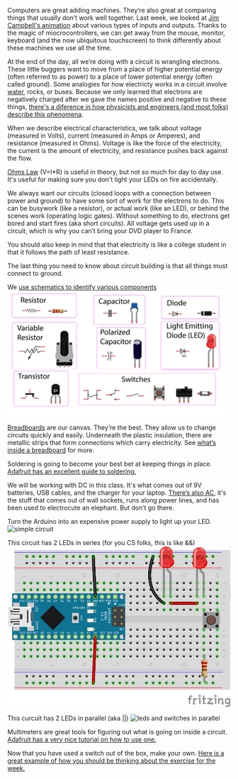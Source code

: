 

Computers are great adding machines. They’re also great at comparing things that usually don’t work well together. Last week, we looked at [Jim Campbell's animation](http://jimcampbell.tv/portfolio/miscellaneous_references/) about various types of inputs and outputs. Thanks to the magic of miocrocontrollers, we can get away from the mouse, monitor, keyboard (and the now ubiquitous touchscreen) to think differently about these machines we use all the time.

At the end of the day, all we’re doing with a circuit is wrangling electrons. These little buggers want to move from a place of higher potential energy (often referred to as power) to a place of lower potential energy (often called ground). Some analogies for how electricty works in a circuit involve [water](https://learn.sparkfun.com/tutorials/voltage-current-resistance-and-ohms-law/voltage), rocks, or buses. Because we only learned that electrons are negatively charged after we gave the names positive and negative to these things, [there's a diference in how physicists and engineers (and most folks) describe this phenomena](https://www.allaboutcircuits.com/textbook/direct-current/chpt-1/conventional-versus-electron-flow/).

When we describe electrical characteristics, we talk about voltage (measured in Volts), current (measured in Amps or Amperes), and resistance (measured in Ohms). Voltage is like the force of the electricity, the current is the amount of electricity, and resistance pushes back against the flow. 

[Ohms Law](https://learn.adafruit.com/circuit-playground-o-is-for-ohm/learn-more) (V=I*R) is useful in theory, but not so much for day to day use. It's useful for making sure you don't light your LEDs on fire accidentally.

We always want our circuits (closed loops with a connection between power and ground) to have some sort of work for the electrons to do. This can be busywork (like a resistor), or actual work (like an LED), or behind the scenes work (operating logic gates). Without something to do, electrons get bored and start fires (aka short circuits). All voltage gets used up in a circuit, which is why you can’t bring your DVD player to France. 

You should also keep in mind that that electricity is like a college student in that it follows the path of least resistance.

The last thing you need to know about circuit building is that all things must connect to ground.

We [use schematics to identify various components](https://vimeo.com/90534363)
![components and schematics](/week2/components.png)

[Breadboards](https://learn.sparkfun.com/tutorials/how-to-use-a-breadboard/all) are our canvas. They’re the best. They allow us to change circuits quickly and easily. Underneath the plastic insulation, there are metallic strips that form connections which carry electricity. See [what’s inside a breadboard](https://www.youtube.com/watch?v=qDe28Su5lOA) for more.

Soldering is going to become your best bet at keeping things in place. [Adafruit has an excellent guide to soldering.](https://learn.adafruit.com/adafruit-guide-excellent-soldering)

We will be working with DC in this class. It's what comes out of 9V batteries, USB cables, and the charger for your laptop. [There’s also AC](https://learn.sparkfun.com/tutorials/alternating-current-ac-vs-direct-current-dc/all), it's the stuff that comes out of wall sockets, runs along power lines, and has been used to electrocute an elephant. But don’t go there.

Turn the Arduino into an expensive power supply to light up your LED.
![simple circuit](http://cc.droolcup.com/wp-content/uploads/2015/07/Simple-Switch.png)

This circuit has 2 LEDs in series (for you CS folks, this is like &&)
![leds in series](/week2/seriesLED_bb.png)

This curcuit has 2 LEDs in parallel (aka ||)
![leds and switches in parallel](http://cc.droolcup.com/wp-content/uploads/2015/07/bb.png)

Multimeters are great tools for figuring out what is going on inside a circuit. [Adafruit has a very nice tutorial on how to use one.](https://learn.adafruit.com/multimeters/overview)

Now that you have used a switch out of the box, make your own. [Here is a great example of how you should be thinking about the exercise for the week.](https://itp.nyu.edu/~tlc345/blog/mustache-switch/)
